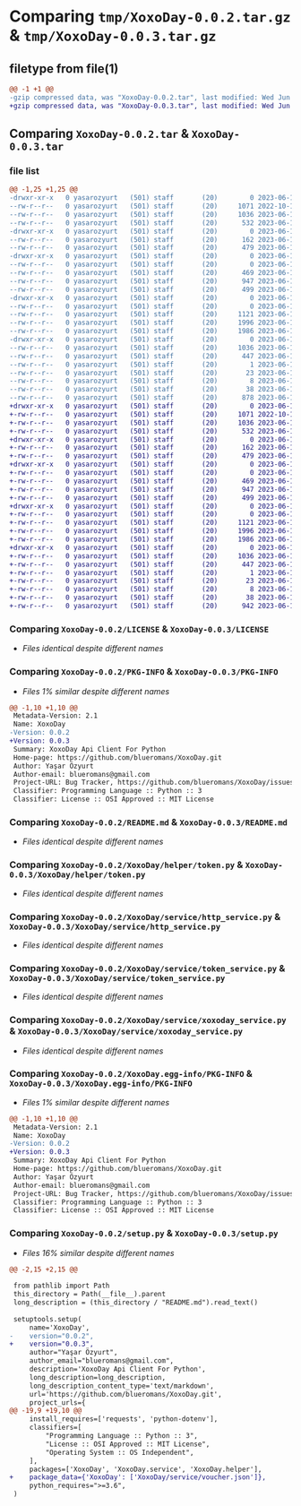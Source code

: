 # Comparing `tmp/XoxoDay-0.0.2.tar.gz` & `tmp/XoxoDay-0.0.3.tar.gz`

## filetype from file(1)

```diff
@@ -1 +1 @@
-gzip compressed data, was "XoxoDay-0.0.2.tar", last modified: Wed Jun 14 20:34:09 2023, max compression
+gzip compressed data, was "XoxoDay-0.0.3.tar", last modified: Wed Jun 14 20:40:21 2023, max compression
```

## Comparing `XoxoDay-0.0.2.tar` & `XoxoDay-0.0.3.tar`

### file list

```diff
@@ -1,25 +1,25 @@
-drwxr-xr-x   0 yasarozyurt   (501) staff       (20)        0 2023-06-14 20:34:09.746560 XoxoDay-0.0.2/
--rw-r--r--   0 yasarozyurt   (501) staff       (20)     1071 2022-10-16 19:39:29.000000 XoxoDay-0.0.2/LICENSE
--rw-r--r--   0 yasarozyurt   (501) staff       (20)     1036 2023-06-14 20:34:09.746402 XoxoDay-0.0.2/PKG-INFO
--rw-r--r--   0 yasarozyurt   (501) staff       (20)      532 2023-06-14 18:07:49.000000 XoxoDay-0.0.2/README.md
-drwxr-xr-x   0 yasarozyurt   (501) staff       (20)        0 2023-06-14 20:34:09.743973 XoxoDay-0.0.2/XoxoDay/
--rw-r--r--   0 yasarozyurt   (501) staff       (20)      162 2023-06-14 20:34:00.000000 XoxoDay-0.0.2/XoxoDay/__init__.py
--rw-r--r--   0 yasarozyurt   (501) staff       (20)      479 2023-06-14 19:45:14.000000 XoxoDay-0.0.2/XoxoDay/exception.py
-drwxr-xr-x   0 yasarozyurt   (501) staff       (20)        0 2023-06-14 20:34:09.745247 XoxoDay-0.0.2/XoxoDay/helper/
--rw-r--r--   0 yasarozyurt   (501) staff       (20)        0 2023-06-14 18:06:04.000000 XoxoDay-0.0.2/XoxoDay/helper/__init__.py
--rw-r--r--   0 yasarozyurt   (501) staff       (20)      469 2023-06-14 18:27:10.000000 XoxoDay-0.0.2/XoxoDay/helper/sqlite.py
--rw-r--r--   0 yasarozyurt   (501) staff       (20)      947 2023-06-14 18:27:04.000000 XoxoDay-0.0.2/XoxoDay/helper/token.py
--rw-r--r--   0 yasarozyurt   (501) staff       (20)      499 2023-06-14 18:06:04.000000 XoxoDay-0.0.2/XoxoDay/serializer.py
-drwxr-xr-x   0 yasarozyurt   (501) staff       (20)        0 2023-06-14 20:34:09.746029 XoxoDay-0.0.2/XoxoDay/service/
--rw-r--r--   0 yasarozyurt   (501) staff       (20)        0 2023-06-14 18:26:05.000000 XoxoDay-0.0.2/XoxoDay/service/__init__.py
--rw-r--r--   0 yasarozyurt   (501) staff       (20)     1121 2023-06-14 18:07:04.000000 XoxoDay-0.0.2/XoxoDay/service/http_service.py
--rw-r--r--   0 yasarozyurt   (501) staff       (20)     1996 2023-06-14 20:31:24.000000 XoxoDay-0.0.2/XoxoDay/service/token_service.py
--rw-r--r--   0 yasarozyurt   (501) staff       (20)     1986 2023-06-14 20:33:58.000000 XoxoDay-0.0.2/XoxoDay/service/xoxoday_service.py
-drwxr-xr-x   0 yasarozyurt   (501) staff       (20)        0 2023-06-14 20:34:09.744771 XoxoDay-0.0.2/XoxoDay.egg-info/
--rw-r--r--   0 yasarozyurt   (501) staff       (20)     1036 2023-06-14 20:34:09.000000 XoxoDay-0.0.2/XoxoDay.egg-info/PKG-INFO
--rw-r--r--   0 yasarozyurt   (501) staff       (20)      447 2023-06-14 20:34:09.000000 XoxoDay-0.0.2/XoxoDay.egg-info/SOURCES.txt
--rw-r--r--   0 yasarozyurt   (501) staff       (20)        1 2023-06-14 20:34:09.000000 XoxoDay-0.0.2/XoxoDay.egg-info/dependency_links.txt
--rw-r--r--   0 yasarozyurt   (501) staff       (20)       23 2023-06-14 20:34:09.000000 XoxoDay-0.0.2/XoxoDay.egg-info/requires.txt
--rw-r--r--   0 yasarozyurt   (501) staff       (20)        8 2023-06-14 20:34:09.000000 XoxoDay-0.0.2/XoxoDay.egg-info/top_level.txt
--rw-r--r--   0 yasarozyurt   (501) staff       (20)       38 2023-06-14 20:34:09.746613 XoxoDay-0.0.2/setup.cfg
--rw-r--r--   0 yasarozyurt   (501) staff       (20)      878 2023-06-14 20:33:58.000000 XoxoDay-0.0.2/setup.py
+drwxr-xr-x   0 yasarozyurt   (501) staff       (20)        0 2023-06-14 20:40:21.926709 XoxoDay-0.0.3/
+-rw-r--r--   0 yasarozyurt   (501) staff       (20)     1071 2022-10-16 19:39:29.000000 XoxoDay-0.0.3/LICENSE
+-rw-r--r--   0 yasarozyurt   (501) staff       (20)     1036 2023-06-14 20:40:21.926580 XoxoDay-0.0.3/PKG-INFO
+-rw-r--r--   0 yasarozyurt   (501) staff       (20)      532 2023-06-14 18:07:49.000000 XoxoDay-0.0.3/README.md
+drwxr-xr-x   0 yasarozyurt   (501) staff       (20)        0 2023-06-14 20:40:21.924180 XoxoDay-0.0.3/XoxoDay/
+-rw-r--r--   0 yasarozyurt   (501) staff       (20)      162 2023-06-14 20:34:00.000000 XoxoDay-0.0.3/XoxoDay/__init__.py
+-rw-r--r--   0 yasarozyurt   (501) staff       (20)      479 2023-06-14 19:45:14.000000 XoxoDay-0.0.3/XoxoDay/exception.py
+drwxr-xr-x   0 yasarozyurt   (501) staff       (20)        0 2023-06-14 20:40:21.925436 XoxoDay-0.0.3/XoxoDay/helper/
+-rw-r--r--   0 yasarozyurt   (501) staff       (20)        0 2023-06-14 18:06:04.000000 XoxoDay-0.0.3/XoxoDay/helper/__init__.py
+-rw-r--r--   0 yasarozyurt   (501) staff       (20)      469 2023-06-14 18:27:10.000000 XoxoDay-0.0.3/XoxoDay/helper/sqlite.py
+-rw-r--r--   0 yasarozyurt   (501) staff       (20)      947 2023-06-14 18:27:04.000000 XoxoDay-0.0.3/XoxoDay/helper/token.py
+-rw-r--r--   0 yasarozyurt   (501) staff       (20)      499 2023-06-14 18:06:04.000000 XoxoDay-0.0.3/XoxoDay/serializer.py
+drwxr-xr-x   0 yasarozyurt   (501) staff       (20)        0 2023-06-14 20:40:21.926263 XoxoDay-0.0.3/XoxoDay/service/
+-rw-r--r--   0 yasarozyurt   (501) staff       (20)        0 2023-06-14 18:26:05.000000 XoxoDay-0.0.3/XoxoDay/service/__init__.py
+-rw-r--r--   0 yasarozyurt   (501) staff       (20)     1121 2023-06-14 18:07:04.000000 XoxoDay-0.0.3/XoxoDay/service/http_service.py
+-rw-r--r--   0 yasarozyurt   (501) staff       (20)     1996 2023-06-14 20:31:24.000000 XoxoDay-0.0.3/XoxoDay/service/token_service.py
+-rw-r--r--   0 yasarozyurt   (501) staff       (20)     1986 2023-06-14 20:33:58.000000 XoxoDay-0.0.3/XoxoDay/service/xoxoday_service.py
+drwxr-xr-x   0 yasarozyurt   (501) staff       (20)        0 2023-06-14 20:40:21.924957 XoxoDay-0.0.3/XoxoDay.egg-info/
+-rw-r--r--   0 yasarozyurt   (501) staff       (20)     1036 2023-06-14 20:40:21.000000 XoxoDay-0.0.3/XoxoDay.egg-info/PKG-INFO
+-rw-r--r--   0 yasarozyurt   (501) staff       (20)      447 2023-06-14 20:40:21.000000 XoxoDay-0.0.3/XoxoDay.egg-info/SOURCES.txt
+-rw-r--r--   0 yasarozyurt   (501) staff       (20)        1 2023-06-14 20:40:21.000000 XoxoDay-0.0.3/XoxoDay.egg-info/dependency_links.txt
+-rw-r--r--   0 yasarozyurt   (501) staff       (20)       23 2023-06-14 20:40:21.000000 XoxoDay-0.0.3/XoxoDay.egg-info/requires.txt
+-rw-r--r--   0 yasarozyurt   (501) staff       (20)        8 2023-06-14 20:40:21.000000 XoxoDay-0.0.3/XoxoDay.egg-info/top_level.txt
+-rw-r--r--   0 yasarozyurt   (501) staff       (20)       38 2023-06-14 20:40:21.926756 XoxoDay-0.0.3/setup.cfg
+-rw-r--r--   0 yasarozyurt   (501) staff       (20)      942 2023-06-14 20:40:14.000000 XoxoDay-0.0.3/setup.py
```

### Comparing `XoxoDay-0.0.2/LICENSE` & `XoxoDay-0.0.3/LICENSE`

 * *Files identical despite different names*

### Comparing `XoxoDay-0.0.2/PKG-INFO` & `XoxoDay-0.0.3/PKG-INFO`

 * *Files 1% similar despite different names*

```diff
@@ -1,10 +1,10 @@
 Metadata-Version: 2.1
 Name: XoxoDay
-Version: 0.0.2
+Version: 0.0.3
 Summary: XoxoDay Api Client For Python
 Home-page: https://github.com/blueromans/XoxoDay.git
 Author: Yaşar Özyurt
 Author-email: blueromans@gmail.com
 Project-URL: Bug Tracker, https://github.com/blueromans/XoxoDay/issues
 Classifier: Programming Language :: Python :: 3
 Classifier: License :: OSI Approved :: MIT License
```

### Comparing `XoxoDay-0.0.2/README.md` & `XoxoDay-0.0.3/README.md`

 * *Files identical despite different names*

### Comparing `XoxoDay-0.0.2/XoxoDay/helper/token.py` & `XoxoDay-0.0.3/XoxoDay/helper/token.py`

 * *Files identical despite different names*

### Comparing `XoxoDay-0.0.2/XoxoDay/service/http_service.py` & `XoxoDay-0.0.3/XoxoDay/service/http_service.py`

 * *Files identical despite different names*

### Comparing `XoxoDay-0.0.2/XoxoDay/service/token_service.py` & `XoxoDay-0.0.3/XoxoDay/service/token_service.py`

 * *Files identical despite different names*

### Comparing `XoxoDay-0.0.2/XoxoDay/service/xoxoday_service.py` & `XoxoDay-0.0.3/XoxoDay/service/xoxoday_service.py`

 * *Files identical despite different names*

### Comparing `XoxoDay-0.0.2/XoxoDay.egg-info/PKG-INFO` & `XoxoDay-0.0.3/XoxoDay.egg-info/PKG-INFO`

 * *Files 1% similar despite different names*

```diff
@@ -1,10 +1,10 @@
 Metadata-Version: 2.1
 Name: XoxoDay
-Version: 0.0.2
+Version: 0.0.3
 Summary: XoxoDay Api Client For Python
 Home-page: https://github.com/blueromans/XoxoDay.git
 Author: Yaşar Özyurt
 Author-email: blueromans@gmail.com
 Project-URL: Bug Tracker, https://github.com/blueromans/XoxoDay/issues
 Classifier: Programming Language :: Python :: 3
 Classifier: License :: OSI Approved :: MIT License
```

### Comparing `XoxoDay-0.0.2/setup.py` & `XoxoDay-0.0.3/setup.py`

 * *Files 16% similar despite different names*

```diff
@@ -2,15 +2,15 @@
 
 from pathlib import Path
 this_directory = Path(__file__).parent
 long_description = (this_directory / "README.md").read_text()
 
 setuptools.setup(
     name='XoxoDay',
-    version="0.0.2",
+    version="0.0.3",
     author="Yaşar Özyurt",
     author_email="blueromans@gmail.com",
     description='XoxoDay Api Client For Python',
     long_description=long_description,
     long_description_content_type='text/markdown',
     url='https://github.com/blueromans/XoxoDay.git',
     project_urls={
@@ -19,9 +19,10 @@
     install_requires=['requests', 'python-dotenv'],
     classifiers=[
         "Programming Language :: Python :: 3",
         "License :: OSI Approved :: MIT License",
         "Operating System :: OS Independent",
     ],
     packages=['XoxoDay', 'XoxoDay.service', 'XoxoDay.helper'],
+    package_data={'XoxoDay': ['XoxoDay/service/voucher.json']},
     python_requires=">=3.6",
 )
```

